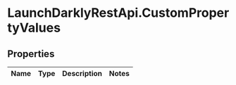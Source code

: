 # LaunchDarklyRestApi.CustomPropertyValues

## Properties
Name | Type | Description | Notes
------------ | ------------- | ------------- | -------------


